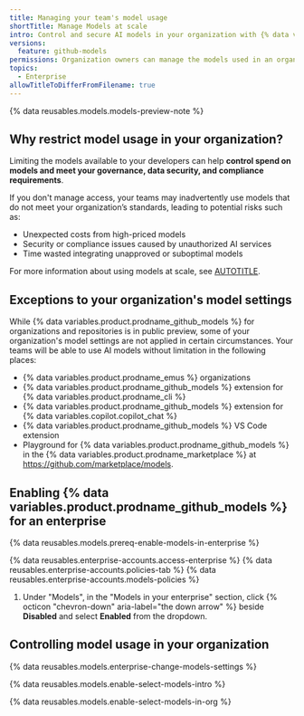 ```yaml
---
title: Managing your team's model usage
shortTitle: Manage Models at scale
intro: Control and secure AI models in your organization with {% data variables.product.prodname_github_models %}.
versions:
  feature: github-models
permissions: Organization owners can manage the models used in an organization
topics:
  - Enterprise
allowTitleToDifferFromFilename: true
---
```


{% data reusables.models.models-preview-note %}

## Why restrict model usage in your organization?

Limiting the models available to your developers can help **control spend on models and meet your governance, data security, and compliance requirements**.

If you don't manage access, your teams may inadvertently use models that do not meet your organization’s standards, leading to potential risks such as:

* Unexpected costs from high-priced models
* Security or compliance issues caused by unauthorized AI services
* Time wasted integrating unapproved or suboptimal models

For more information about using models at scale, see [AUTOTITLE](/github-models/github-models-at-scale/use-models-at-scale).

## Exceptions to your organization's model settings

While {% data variables.product.prodname_github_models %} for organizations and repositories is in public preview, some of your organization's model settings are not applied in certain circumstances. Your teams will be able to use AI models without limitation in the following places:

* {% data variables.product.prodname_emus %} organizations
* {% data variables.product.prodname_github_models %} extension for {% data variables.product.prodname_cli %}
* {% data variables.product.prodname_github_models %} extension for {% data variables.copilot.copilot_chat %}
* {% data variables.product.prodname_github_models %} VS Code extension
* Playground for {% data variables.product.prodname_github_models %} in the {% data variables.product.prodname_marketplace %} at https://github.com/marketplace/models.

## Enabling {% data variables.product.prodname_github_models %} for an enterprise

{% data reusables.models.prereq-enable-models-in-enterprise %}

{% data reusables.enterprise-accounts.access-enterprise %}
{% data reusables.enterprise-accounts.policies-tab %}
{% data reusables.enterprise-accounts.models-policies %}
1. Under "Models", in the "Models in your enterprise" section, click {% octicon "chevron-down" aria-label="the down arrow" %} beside **Disabled** and select **Enabled** from the dropdown.

## Controlling model usage in your organization

{% data reusables.models.enterprise-change-models-settings %}

{% data reusables.models.enable-select-models-intro %}

{% data reusables.models.enable-select-models-in-org %}
